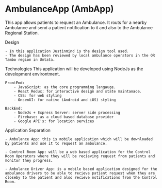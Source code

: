 # AmbulanceApp (AmbApp)
This app allows patients to request an Ambulance. It routs for a nearby Ambulance and send a patient notification to it and also to the Ambulance Regional Station.

Design 

	- In this application Justinmind is the design tool used. 
	- The design has been reviewed by local ambulance operators in the OR Tambo region in Umtata.

Technologies
	This application will be developed using NodeJs as the development environtment. 

	FrontEnd:
		- JavaScript: as the core programming langauge.
		- React Redux: for interactive design and state maintanace.
		- CSS: for web styling
		- OnsenUI: for native (Android and iOS) styling

	BackEnd:
		- NodeJs + Express Server: server side processing
		- Firebase: as a cloud based database provider
		- Google API's: for location services

Application Separation
	
	- Ambulance App: this is mobile application which will be downloaded by patients and use it to request an ambulance.

	- Control Room App: will be a web based application for the Control Room Operators where they will be recieving request from patients and monitor they progress.

	- Ambulance Driver App: is a mobile based application designed for the ambulance drivers to be able to recieve patient request when they are closeby to the patient and also recieve notifications from the Control Room.